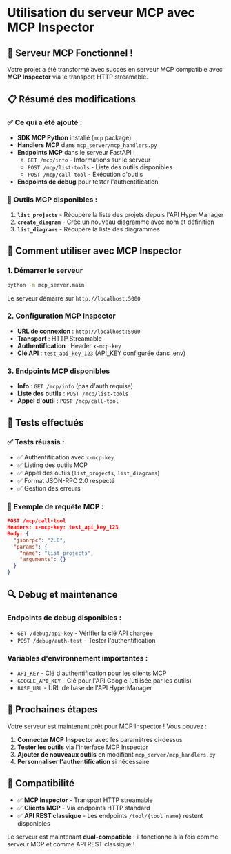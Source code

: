 # Utilisation du serveur MCP avec MCP Inspector

## 🎉 Serveur MCP Fonctionnel !

Votre projet a été transformé avec succès en serveur MCP compatible avec **MCP Inspector** via le transport HTTP streamable.

## 📋 Résumé des modifications

### ✅ Ce qui a été ajouté :

- **SDK MCP Python** installé (`mcp` package)
- **Handlers MCP** dans `mcp_server/mcp_handlers.py`
- **Endpoints MCP** dans le serveur FastAPI :
  - `GET /mcp/info` - Informations sur le serveur
  - `POST /mcp/list-tools` - Liste des outils disponibles
  - `POST /mcp/call-tool` - Exécution d'outils
- **Endpoints de debug** pour tester l'authentification

### 🔧 Outils MCP disponibles :

1. **`list_projects`** - Récupère la liste des projets depuis l'API HyperManager
2. **`create_diagram`** - Crée un nouveau diagramme avec nom et définition
3. **`list_diagrams`** - Récupère la liste des diagrammes

## 🚀 Comment utiliser avec MCP Inspector

### 1. Démarrer le serveur

```bash
python -m mcp_server.main
```

Le serveur démarre sur `http://localhost:5000`

### 2. Configuration MCP Inspector

- **URL de connexion** : `http://localhost:5000`
- **Transport** : HTTP Streamable
- **Authentification** : Header `x-mcp-key`
- **Clé API** : `test_api_key_123` (API_KEY configurée dans .env)

### 3. Endpoints MCP disponibles

- **Info** : `GET /mcp/info` (pas d'auth requise)
- **Liste des outils** : `POST /mcp/list-tools`
- **Appel d'outil** : `POST /mcp/call-tool`

## 🧪 Tests effectués

### ✅ Tests réussis :

- ✅ Authentification avec `x-mcp-key`
- ✅ Listing des outils MCP
- ✅ Appel des outils (`list_projects`, `list_diagrams`)
- ✅ Format JSON-RPC 2.0 respecté
- ✅ Gestion des erreurs

### 📝 Exemple de requête MCP :

```json
POST /mcp/call-tool
Headers: x-mcp-key: test_api_key_123
Body: {
  "jsonrpc": "2.0",
  "params": {
    "name": "list_projects",
    "arguments": {}
  }
}
```

## 🔍 Debug et maintenance

### Endpoints de debug disponibles :

- `GET /debug/api-key` - Vérifier la clé API chargée
- `POST /debug/auth-test` - Tester l'authentification

### Variables d'environnement importantes :

- `API_KEY` - Clé d'authentification pour les clients MCP
- `GOOGLE_API_KEY` - Clé pour l'API Google (utilisée par les outils)
- `BASE_URL` - URL de base de l'API HyperManager

## 🎯 Prochaines étapes

Votre serveur est maintenant prêt pour MCP Inspector ! Vous pouvez :

1. **Connecter MCP Inspector** avec les paramètres ci-dessus
2. **Tester les outils** via l'interface MCP Inspector
3. **Ajouter de nouveaux outils** en modifiant `mcp_server/mcp_handlers.py`
4. **Personnaliser l'authentification** si nécessaire

## 🔧 Compatibilité

- ✅ **MCP Inspector** - Transport HTTP streamable
- ✅ **Clients MCP** - Via endpoints HTTP standard
- ✅ **API REST classique** - Les endpoints `/tool/{tool_name}` restent disponibles

Le serveur est maintenant **dual-compatible** : il fonctionne à la fois comme serveur MCP et comme API REST classique !
